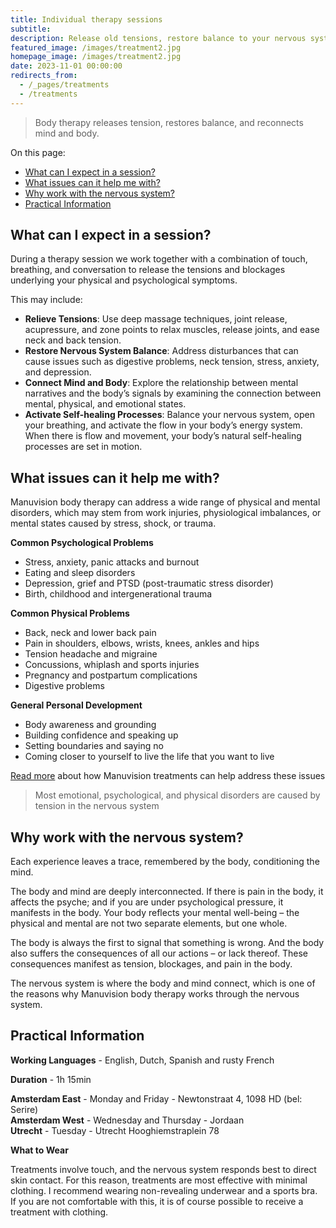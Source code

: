 ```yaml
---
title: Individual therapy sessions
subtitle: 
description: Release old tensions, restore balance to your nervous system, and activate your body’s natural healing processes. Sessions involve touch, breathing, and conversation. Available in English, Dutch, Spanish, and (basic) French. Amsterdam West & East, and Utrecht.
featured_image: /images/treatment2.jpg
homepage_image: /images/treatment2.jpg
date: 2023-11-01 00:00:00
redirects_from:
  - /_pages/treatments
  - /treatments
---
```


> Body therapy releases tension, restores balance, and reconnects mind and body.

On this page:
- [What can I expect in a session?](#what-can-i-expect-in-a-session)
- [What issues can it help me with?](#what-issues-can-it-help-me-with)
- [Why work with the nervous system?](#why-work-with-the-nervous-system)
- [Practical Information](#practical-information)

## What can I expect in a session?

During a therapy session we work together with a combination of touch, breathing, and conversation to release the tensions and blockages underlying your physical and psychological symptoms.

This may include:

- **Relieve Tensions**: Use deep massage techniques, joint release, acupressure, and zone points to relax muscles, release joints, and ease neck and back tension.  
- **Restore Nervous System Balance**:  Address disturbances that can cause issues such as digestive problems, neck tension, stress, anxiety, and depression.  
- **Connect Mind and Body**: Explore the relationship between mental narratives and the body’s signals by examining the connection between mental, physical, and emotional states.  
- **Activate Self-healing Processes**: Balance your nervous system, open your breathing, and activate the flow in your body’s energy system. When there is flow and movement, your body’s natural self-healing processes are set in motion.

## What issues can it help me with?

Manuvision body therapy can address a wide range of physical and mental disorders, which may stem from work injuries, physiological imbalances, or mental states caused by stress, shock, or trauma.

**Common Psychological Problems**

* Stress, anxiety, panic attacks and burnout
* Eating and sleep disorders
* Depression, grief and PTSD (post-traumatic stress disorder)
* Birth, childhood and intergenerational trauma

**Common Physical Problems**

* Back, neck and lower back pain
* Pain in shoulders, elbows, wrists, knees, ankles and hips
* Tension headache and migraine
* Concussions, whiplash and sports injuries
* Pregnancy and postpartum complications
* Digestive problems

**General Personal Development**

* Body awareness and grounding
* Building confidence and speaking up
* Setting boundaries and saying no
* Coming closer to yourself to live the life that you want to live

[Read more](https://manuvision-dk.translate.goog/hvad-kan-kropsterapi-hjaelpe-med/?_x_tr_sl=da&_x_tr_tl=en&_x_tr_hl=en-US&_x_tr_pto=wapp) about how Manuvision treatments can help address these issues

> Most emotional, psychological, and physical disorders are caused by tension in the nervous system

## Why work with the nervous system?

Each experience leaves a trace, remembered by the body, conditioning the mind.

The body and mind are deeply interconnected.
If there is pain in the body, it affects the psyche; and if you are under psychological pressure, it manifests in the body.
Your body reflects your mental well-being – the physical and mental are not two separate elements, but one whole.

The body is always the first to signal that something is wrong.
And the body also suffers the consequences of all our actions – or lack thereof.
These consequences manifest as tension, blockages, and pain in the body.

The nervous system is where the body and mind connect, which is one of the reasons why Manuvision body therapy works through the nervous system.

## Practical Information

**Working Languages** - English, Dutch, Spanish and rusty French

**Duration** - 1h 15min 

**Amsterdam East** - Monday and Friday - Newtonstraat 4, 1098 HD (bel: Serire)  
**Amsterdam West** - Wednesday and Thursday - Jordaan  
**Utrecht** - Tuesday - Utrecht Hooghiemstraplein 78  

**What to Wear**

Treatments involve touch, and the nervous system responds best to direct skin contact.
For this reason, treatments are most effective with minimal clothing.
I recommend wearing non-revealing underwear and a sports bra.
If you are not comfortable with this, it is of course possible to receive a treatment with clothing.